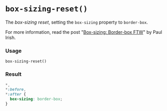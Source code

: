 # `box-sizing-reset()`

The *box-sizing reset*, setting the `box-sizing` property to `border-box`.

For more information, read the post "[Box-sizing: Border-box FTW](http://www.paulirish.com/2012/box-sizing-border-box-ftw/)" by Paul Irish.

### Usage

```stylus
box-sizing-reset()
```

### Result

```css
*,
*:before,
*:after {
  box-sizing: border-box;
}
```
